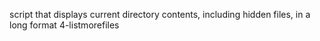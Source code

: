 script that displays current directory contents, including hidden files, in a long format
4-listmorefiles
